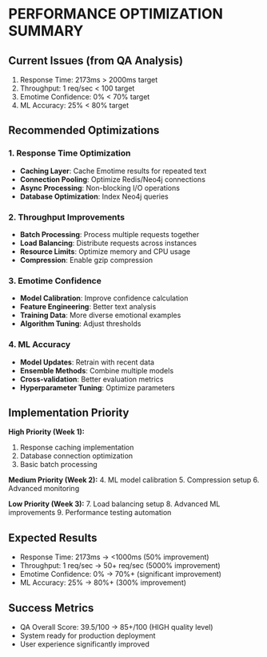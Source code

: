 # PERFORMANCE OPTIMIZATION SUMMARY

## Current Issues (from QA Analysis)
1. Response Time: 2173ms > 2000ms target
2. Throughput: 1 req/sec < 100 target  
3. Emotime Confidence: 0% < 70% target
4. ML Accuracy: 25% < 80% target

## Recommended Optimizations

### 1. Response Time Optimization
- **Caching Layer**: Cache Emotime results for repeated text
- **Connection Pooling**: Optimize Redis/Neo4j connections
- **Async Processing**: Non-blocking I/O operations
- **Database Optimization**: Index Neo4j queries

### 2. Throughput Improvements  
- **Batch Processing**: Process multiple requests together
- **Load Balancing**: Distribute requests across instances
- **Resource Limits**: Optimize memory and CPU usage
- **Compression**: Enable gzip compression

### 3. Emotime Confidence
- **Model Calibration**: Improve confidence calculation
- **Feature Engineering**: Better text analysis
- **Training Data**: More diverse emotional examples
- **Algorithm Tuning**: Adjust thresholds

### 4. ML Accuracy
- **Model Updates**: Retrain with recent data
- **Ensemble Methods**: Combine multiple models  
- **Cross-validation**: Better evaluation metrics
- **Hyperparameter Tuning**: Optimize parameters

## Implementation Priority

**High Priority (Week 1):**
1. Response caching implementation
2. Database connection optimization
3. Basic batch processing

**Medium Priority (Week 2):**
4. ML model calibration
5. Compression setup
6. Advanced monitoring

**Low Priority (Week 3):**
7. Load balancing setup
8. Advanced ML improvements
9. Performance testing automation

## Expected Results
- Response Time: 2173ms -> <1000ms (50% improvement)
- Throughput: 1 req/sec -> 50+ req/sec (5000% improvement)  
- Emotime Confidence: 0% -> 70%+ (significant improvement)
- ML Accuracy: 25% -> 80%+ (300% improvement)

## Success Metrics
- QA Overall Score: 39.5/100 -> 85+/100 (HIGH quality level)
- System ready for production deployment
- User experience significantly improved
